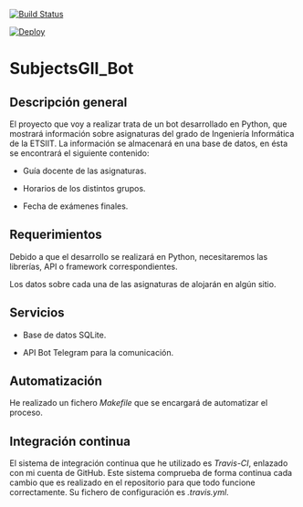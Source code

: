 [![Build Status](https://travis-ci.org/franfermi/Infraestructura-Virtual_IV.svg?branch=master)](https://travis-ci.org/franfermi/Infraestructura-Virtual_IV)

[![Deploy](https://www.herokucdn.com/deploy/button.svg)](https://dashboard.heroku.com/apps/subjectsgii)

# SubjectsGII_Bot

## Descripción general

El proyecto que voy a realizar trata de un bot desarrollado en Python, que mostrará información sobre asignaturas del grado de Ingeniería Informática de la ETSIIT. La información se almacenará en una base de datos, en ésta se encontrará el siguiente contenido:

* Guía docente de las asignaturas.

* Horarios de los distintos grupos.

* Fecha de exámenes finales.

## Requerimientos

Debido a que el desarrollo se realizará en Python, necesitaremos las librerías, API o framework correspondientes.

Los datos sobre cada una de las asignaturas de alojarán en algún sitio.

## Servicios

* Base de datos SQLite.

* API Bot Telegram para la comunicación.

## Automatización

He realizado un fichero *Makefile* que se encargará de automatizar el proceso.

## Integración continua

El sistema de integración continua que he utilizado es *Travis-CI*, enlazado con mi cuenta de GitHub. Este sistema comprueba de forma continua cada cambio que es realizado en el repositorio para que todo funcione correctamente. Su fichero de configuración es *.travis.yml*.
